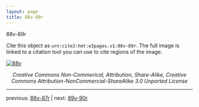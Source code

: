 ```yaml
---
layout: page
title: 88v-89r
---
```


88v-89r

Cite this object as `urn:cite2:hmt:e3pages.v1:88v-89r`.  The full image is linked to a citation tool you can use to cite regions of the image.

[![88v](http://www.homermultitext.org/iipsrv?IIIF=/project/homer/pyramidal/deepzoom/hmt/e3bifolio/v1/E3_88v_89r.tif/full/800,/0/default.jpg)](http://www.homermultitext.org/ict2/?urn=urn:cite2:hmt:e3bifolio.v1:E3_88v_89r) 

<p style="text-align: center; font-style: italic;">Creative Commons Non-Commerical, Attribution, Share-Alike, Creative Commons Attribution-NonCommercial-ShareAlike 3.0 Unported License</p>

---

previous: [86v-87r](../86v-87r/) | next: [89v-90r](../89v-90r/)
